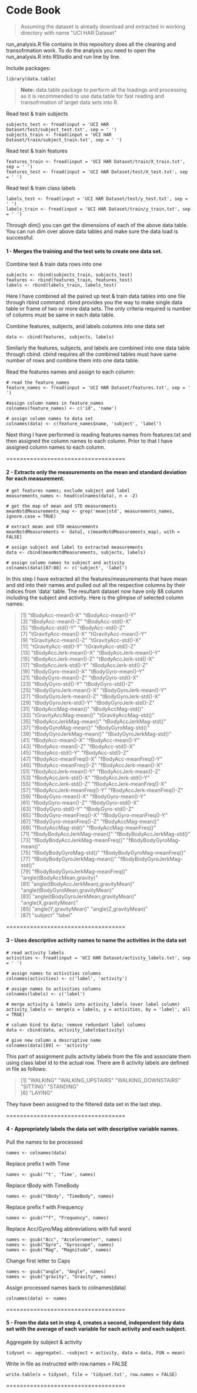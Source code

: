 # Code Book

> Assuming the dataset is already download and extracted in working directory with name "UCI HAR Dataset"

run_analysis.R file contains in this repository does all the cleaning and transofrmation work. To do the analysis you need to open the run_analysis.R into RStudio and run line by line.

Include packages:
```
library(data.table)
```
> **Note:** data.table package to perform all the loadings and processing as it is recommended to use data.table for fast reading and transofrmation of larget data sets into R.


Read test & train subjects
```
subjects_test <- fread(input = 'UCI HAR Dataset/test/subject_test.txt', sep = ' ')
subjects_train <- fread(input = 'UCI HAR Dataset/train/subject_train.txt', sep = ' ')
```

Read test & train features 
```
features_train <- fread(input = 'UCI HAR Dataset/train/X_train.txt', sep = ' ')
features_test <- fread(input = 'UCI HAR Dataset/test/X_test.txt', sep = ' ')
```

Read test & train class labels 
```
labels_test <- fread(input = 'UCI HAR Dataset/test/y_test.txt', sep = ' ')
labels_train <- fread(input = 'UCI HAR Dataset/train/y_train.txt', sep = ' ')
```

Through dim(<datatable>) you can get the dimensions of each of the above data table. You can run dim over above data tables and make sure the data load is successful.


#### 1 - Merges the training and the test sets to create one data set.

Combine test & train data rows into one
```
subjects <- rbind(subjects_train, subjects_test)
features <- rbind(features_train, features_test)
labels <- rbind(labels_train, labels_test)
```
Here I have combined all the paired up test & train data tables into one file through rbind command. rbind provides you the way to make single data table or frame of two or more data sets. The only criteria required is number of columns must be same in each data table.

Combine features, subjects, and labels columns into one data set
```
data <- cbind(features, subjects, labels)
```
Similarly the features, subjects, and labels are combined into one data table through cbind. cbind requires all the combined tables must have same number of rows and combine them into one data table.

Read the features names and assign to each column:
```
# read the feature_names
feature_names <- fread(input = 'UCI HAR Dataset/features.txt', sep = ' ')

#assign column names in feature_names
colnames(feature_names) <- c('id', 'name')

# assign column names to data set
colnames(data) <- c(feature_names$name, 'subject', 'label')
```
Next thing I have performed is reading features names from features.txt and then assigned the column names to each column. Prior to that I have assigned column names to each column.

===================================


#### 2 - Extracts only the measurements on the mean and standard deviation for each measurement.

```
# get features names; exclude subject and label
measurements_names <- head(colnames(data), n = -2)

# get the map of mean and STD measurements
meanNstdMeasurements_map <- grep('mean|std', measurements_names, ignore.case = TRUE)

# extract mean and STD measurements
meanNstdMeasurements <- data[, c(meanNstdMeasurements_map), with = FALSE]

# assign subject and label to extracted measurements
data <- cbind(meanNstdMeasurements, subjects, labels)

# assign column names to subject and activity
colnames(data)[87:88] <- c('subject', 'label')
```
In this step I have extracted all the features/measurements that have mean and std into their names and pulled out all the respective columns by their indices from 'data' table. The resultant dataset now have only 88 column including the subject and activity.
Here is the glimpse of selected column names:

> [1] "tBodyAcc-mean()-X"                    "tBodyAcc-mean()-Y"                   
 [3] "tBodyAcc-mean()-Z"                    "tBodyAcc-std()-X"                    
 [5] "tBodyAcc-std()-Y"                     "tBodyAcc-std()-Z"                    
 [7] "tGravityAcc-mean()-X"                 "tGravityAcc-mean()-Y"                
 [9] "tGravityAcc-mean()-Z"                 "tGravityAcc-std()-X"                 
[11] "tGravityAcc-std()-Y"                  "tGravityAcc-std()-Z"                 
[13] "tBodyAccJerk-mean()-X"                "tBodyAccJerk-mean()-Y"               
[15] "tBodyAccJerk-mean()-Z"                "tBodyAccJerk-std()-X"                
[17] "tBodyAccJerk-std()-Y"                 "tBodyAccJerk-std()-Z"                
[19] "tBodyGyro-mean()-X"                   "tBodyGyro-mean()-Y"                  
[21] "tBodyGyro-mean()-Z"                   "tBodyGyro-std()-X"                   
[23] "tBodyGyro-std()-Y"                    "tBodyGyro-std()-Z"                   
[25] "tBodyGyroJerk-mean()-X"               "tBodyGyroJerk-mean()-Y"              
[27] "tBodyGyroJerk-mean()-Z"               "tBodyGyroJerk-std()-X"               
[29] "tBodyGyroJerk-std()-Y"                "tBodyGyroJerk-std()-Z"               
[31] "tBodyAccMag-mean()"                   "tBodyAccMag-std()"                   
[33] "tGravityAccMag-mean()"                "tGravityAccMag-std()"                
[35] "tBodyAccJerkMag-mean()"               "tBodyAccJerkMag-std()"               
[37] "tBodyGyroMag-mean()"                  "tBodyGyroMag-std()"                  
[39] "tBodyGyroJerkMag-mean()"              "tBodyGyroJerkMag-std()"              
[41] "fBodyAcc-mean()-X"                    "fBodyAcc-mean()-Y"                   
[43] "fBodyAcc-mean()-Z"                    "fBodyAcc-std()-X"                    
[45] "fBodyAcc-std()-Y"                     "fBodyAcc-std()-Z"                    
[47] "fBodyAcc-meanFreq()-X"                "fBodyAcc-meanFreq()-Y"               
[49] "fBodyAcc-meanFreq()-Z"                "fBodyAccJerk-mean()-X"               
[51] "fBodyAccJerk-mean()-Y"                "fBodyAccJerk-mean()-Z"               
[53] "fBodyAccJerk-std()-X"                 "fBodyAccJerk-std()-Y"                
[55] "fBodyAccJerk-std()-Z"                 "fBodyAccJerk-meanFreq()-X"           
[57] "fBodyAccJerk-meanFreq()-Y"            "fBodyAccJerk-meanFreq()-Z"           
[59] "fBodyGyro-mean()-X"                   "fBodyGyro-mean()-Y"                  
[61] "fBodyGyro-mean()-Z"                   "fBodyGyro-std()-X"                   
[63] "fBodyGyro-std()-Y"                    "fBodyGyro-std()-Z"                   
[65] "fBodyGyro-meanFreq()-X"               "fBodyGyro-meanFreq()-Y"              
[67] "fBodyGyro-meanFreq()-Z"               "fBodyAccMag-mean()"                  
[69] "fBodyAccMag-std()"                    "fBodyAccMag-meanFreq()"              
[71] "fBodyBodyAccJerkMag-mean()"           "fBodyBodyAccJerkMag-std()"           
[73] "fBodyBodyAccJerkMag-meanFreq()"       "fBodyBodyGyroMag-mean()"             
[75] "fBodyBodyGyroMag-std()"               "fBodyBodyGyroMag-meanFreq()"         
[77] "fBodyBodyGyroJerkMag-mean()"          "fBodyBodyGyroJerkMag-std()"          
[79] "fBodyBodyGyroJerkMag-meanFreq()"      "angle(tBodyAccMean,gravity)"         
[81] "angle(tBodyAccJerkMean),gravityMean)" "angle(tBodyGyroMean,gravityMean)"    
[83] "angle(tBodyGyroJerkMean,gravityMean)" "angle(X,gravityMean)"                
[85] "angle(Y,gravityMean)"                 "angle(Z,gravityMean)"                
[87] "subject"                              "label"        

===================================


#### 3 - Uses descriptive activity names to name the activities in the data set

```
# read activity labels
activities <- fread(input = 'UCI HAR Dataset/activity_labels.txt', sep = ' ')

# assign names to activities columns
colnames(activities) <- c('label', 'activity')

# assign names to activities columns
colnames(labels) <- c('label')

# merge activity & labels into activity_labels (over label column)
activity_labels <- merge(x = labels, y = activities, by = 'label', all = TRUE)

# column bind to data; remove redundant label columns
data <- cbind(data, activity_labels$activity)

# give new column a descriptive name
colnames(data)[89] <- 'activity'
```
This part of assignment pulls activity labels from the file and associate them using class label id to the actual row. There are 6 activity labels are defined in file as follows:
> [1] "WALKING"            "WALKING_UPSTAIRS"   "WALKING_DOWNSTAIRS" "SITTING"            "STANDING"          
[6] "LAYING" 

They have been assigned to the filtered data set in the last step.

===================================


#### 4 - Appropriately labels the data set with descriptive variable names.

Pull the names to be processed
```
names <- colnames(data)
```

Replace prefix t with Time
```
names <- gsub('^t', 'Time', names)
```

Replace tBody with TimeBody
```
names <- gsub("tBody", "TimeBody", names)
```

Replace prefix f with Frequency
```
names <- gsub("^f", "Frequency", names)
```

Replace Acc/Gyro/Mag abbreviations with full word
```
names <- gsub("Acc", "Accelerometer", names)
names <- gsub("Gyro", "Gyroscope", names)
names <- gsub("Mag", "Magnitude", names)
```

Change first letter to Caps
```
names <- gsub("angle", "Angle", names)
names <- gsub("gravity", "Gravity", names)
```

Assign processed names back to colnames(data)
```
colnames(data) <- names
```

===================================


#### 5 - From the data set in step 4, creates a second, independent tidy data set with the average of each variable for each activity and each subject.

Aggregate by subject & activity
```
tidyset <- aggregate(. ~subject + activity, data = data, FUN = mean)
```

Write in file as instructed with row.names = FALSE
```
write.table(x = tidyset, file = 'tidyset.txt', row.names = FALSE)
```

===================================
